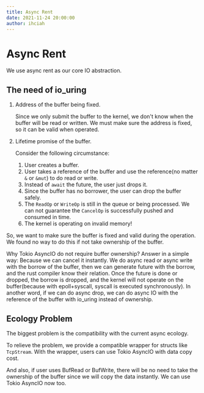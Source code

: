 ```yaml
---
title: Async Rent
date: 2021-11-24 20:00:00
author: ihciah
---
```


# Async Rent

We use async rent as our core IO abstraction.

## The need of io_uring
1. Address of the buffer being fixed.

    Since we only submit the buffer to the kernel, we don't know when the buffer will be read or written. We must make sure the address is fixed, so it can be valid when operated.

2. Lifetime promise of the buffer.

    Consider the following circumstance:
    1. User creates a buffer.
    2. User takes a reference of the buffer and use the reference(no matter `&` or `&mut`) to do read or write.
    3. Instead of `await` the future, the user just drops it.
    4. Since the buffer has no borrower, the user can drop the buffer safely.
    5. The `ReadOp` or `WriteOp` is still in the queue or being processed. We can not guarantee the `CancelOp` is successfully pushed and consumed in time.
    6. The kernel is operating on invalid memory!

So, we want to make sure the buffer is fixed and valid during the operation. We found no way to do this if not take ownership of the buffer.

Why Tokio AsyncIO do not require buffer ownership? Answer in a simple way: Because we can cancel it instantly. We do async read or async write with the borrow of the buffer, then we can generate future with the borrow, and the rust compiler know their relation. Once the future is done or dropped, the borrow is dropped, and the kernel will not operate on the buffer(because with epoll+syscall, syscall is executed synchronously). In another word, if we can do async drop, we can do async IO with the reference of the buffer with io_uring instead of ownership.

## Ecology Problem
The biggest problem is the compatibility with the current async ecology.

To relieve the problem, we provide a compatible wrapper for structs like `TcpStream`. With the wrapper, users can use Tokio AsyncIO with data copy cost.

And also, if user uses BufRead or BufWrite, there will be no need to take the ownership of the buffer since we will copy the data instantly. We can use Tokio AsyncIO now too.
